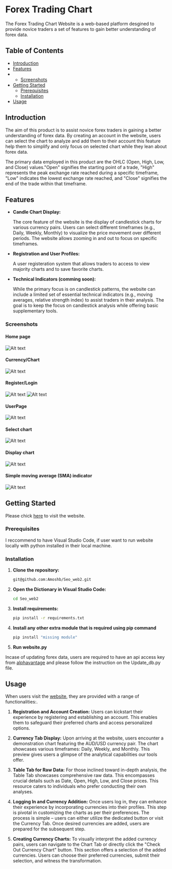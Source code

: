 # Forex Trading Chart

The Forex Trading Chart Website is a web-based platform desgined to provide novice traders a set of features to gain better understanding of forex data. 
## Table of Contents

- [Introduction](#introduction)
- [Features](#features)
- - [Screenshots](#screenshots)
- [Getting Started](#getting-started)
  - [Prerequisites](#prerequisites)
  - [Installation](#installation)
- [Usage](#usage)

## Introduction 

The aim of this product is to assist novice forex traders in gaining a better understanding of forex data. By creating an account in the website, users can select the chart to analyze and add them to their account this feature help them to simplify and only focus on selected chart while they lean about forex data. 

The primary data employed in this product are the OHLC (Open, High, Low, and Close) values."Open" signifies the starting point of a trade, "High" represents the peak exchange rate reached during a specific timeframe, "Low" indicates the lowest exchange rate reached, and "Close" signifies the end of the trade within that timeframe.

## Features 

- **Candle Chart Display:**
            
    The core feature of the website is the display of candlestick charts for various currency pairs. Users can select different timeframes (e.g., Daily, Weekly, Monthly) to visualize the price movement over different periods. The website allows zooming in and out to focus on specific timeframes.

- **Registration and User Profiles:**
    
     A user registeration system that allows traders to access to view majority charts and to save favorite charts.

- **Technical Indicators (comming soon):**

    While the primary focus is on candlestick patterns, the website can include a limited set of essential technical indicators (e.g., moving averages, relative strength index) to assist traders in their analysis. The goal is to keep the focus on candlestick analysis while offering basic supplementary tools.

### Screenshots

#### Home page
![Alt text](image.png)


#### Currency/Chart 
![Alt text](image-1.png)


#### Register/Login 
![Alt text](image-2.png)
![Alt text](image-3.png)


#### UserPage
![Alt text](image-4.png)


#### Select chart
![Alt text](image-5.png)



#### Display chart
![Alt text](image-6.png)

#### Simple moving average (SMA) indicator
![Alt text](image-7.png)




## Getting Started

Please chick [here](https://amoshb.pythonanywhere.com/) to visit the website.

### Prerequisites

I reccommend to have Visual Studio Code, if user want to run website locally with python installed in their local machine.


### Installation 
1. **Clone the repository:**
    ```bash
    git@github.com:Amoshb/Seo_web2.git
2. **Open the Dictionary in Visual Studio Code:**
    ```bash
    cd Seo_web2
3. **Install requirements:**
    ```bash
    pip install -r requirements.txt
4. **Install any other extra module that is required using pip command**
    ```bash
    pip install "missing module"
5. **Run website.py**

Incase of updating forex data, users are required to have an api access key from [alphavantage](https://www.alphavantage.co/) and please follow the instruction on the Update_db.py file.

## Usage

When users visit the  [website](https://amoshb.pythonanywhere.com/), they are provided with a range of functionalities:. 

1. **Registration and Account Creation:** Users can kickstart their experience by registering and establishing an account. This enables them to safeguard their preferred charts and access personalized options.

2. **Currency Tab Display:** Upon arriving at the website, users encounter a demonstration chart featuring the AUD/USD currency pair. The chart showcases various timeframes: Daily, Weekly, and Monthly. This preview gives users a glimpse of the analytical capabilities our tools offer.

3. **Table Tab for Raw Data:** For those inclined toward in-depth analysis, the Table Tab showcases comprehensive raw data. This encompasses crucial details such as Date, Open, High, Low, and Close prices. This resource caters to individuals who prefer conducting their own analyses.

4. **Logging In and Currency Addition:** Once users log in, they can enhance their experience by incorporating currencies into their profiles. This step is pivotal in customizing the charts as per their preferences. The process is simple – users can either utilize the dedicated button or visit the Currency Tab. Once desired currencies are added, users are prepared for the subsequent step.

5. **Creating Currency Charts:** To visually interpret the added currency pairs, users can navigate to the Chart Tab or directly click the "Check Out Currency Chart" button. This section offers a selection of the added currencies. Users can choose their preferred currencies, submit their selection, and witness the transformation.

